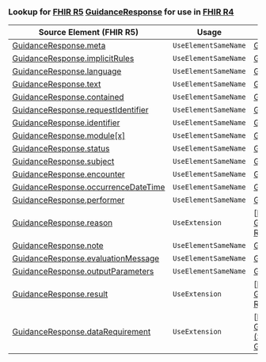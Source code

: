 ### Lookup for [FHIR R5](https://hl7.org/fhir/R5/) [GuidanceResponse](https://hl7.org/fhir/R5/GuidanceResponse.html) for use in [FHIR R4](https://hl7.org/fhir/R4/)

| Source Element (FHIR R5) | Usage | Target |
| -------------- | ----- | ------ |
| [GuidanceResponse.meta](https://hl7.org/fhir/R5/GuidanceResponse.html#resource) | `UseElementSameName` | [GuidanceResponse.meta](https://hl7.org/fhir/R4/GuidanceResponse.html#resource) |
| [GuidanceResponse.implicitRules](https://hl7.org/fhir/R5/GuidanceResponse.html#resource) | `UseElementSameName` | [GuidanceResponse.implicitRules](https://hl7.org/fhir/R4/GuidanceResponse.html#resource) |
| [GuidanceResponse.language](https://hl7.org/fhir/R5/GuidanceResponse.html#resource) | `UseElementSameName` | [GuidanceResponse.language](https://hl7.org/fhir/R4/GuidanceResponse.html#resource) |
| [GuidanceResponse.text](https://hl7.org/fhir/R5/GuidanceResponse.html#resource) | `UseElementSameName` | [GuidanceResponse.text](https://hl7.org/fhir/R4/GuidanceResponse.html#resource) |
| [GuidanceResponse.contained](https://hl7.org/fhir/R5/GuidanceResponse.html#resource) | `UseElementSameName` | [GuidanceResponse.contained](https://hl7.org/fhir/R4/GuidanceResponse.html#resource) |
| [GuidanceResponse.requestIdentifier](https://hl7.org/fhir/R5/GuidanceResponse.html#resource) | `UseElementSameName` | [GuidanceResponse.requestIdentifier](https://hl7.org/fhir/R4/GuidanceResponse.html#resource) |
| [GuidanceResponse.identifier](https://hl7.org/fhir/R5/GuidanceResponse.html#resource) | `UseElementSameName` | [GuidanceResponse.identifier](https://hl7.org/fhir/R4/GuidanceResponse.html#resource) |
| [GuidanceResponse.module[x]](https://hl7.org/fhir/R5/GuidanceResponse.html#resource) | `UseElementSameName` | [GuidanceResponse.module[x]](https://hl7.org/fhir/R4/GuidanceResponse.html#resource) |
| [GuidanceResponse.status](https://hl7.org/fhir/R5/GuidanceResponse.html#resource) | `UseElementSameName` | [GuidanceResponse.status](https://hl7.org/fhir/R4/GuidanceResponse.html#resource) |
| [GuidanceResponse.subject](https://hl7.org/fhir/R5/GuidanceResponse.html#resource) | `UseElementSameName` | [GuidanceResponse.subject](https://hl7.org/fhir/R4/GuidanceResponse.html#resource) |
| [GuidanceResponse.encounter](https://hl7.org/fhir/R5/GuidanceResponse.html#resource) | `UseElementSameName` | [GuidanceResponse.encounter](https://hl7.org/fhir/R4/GuidanceResponse.html#resource) |
| [GuidanceResponse.occurrenceDateTime](https://hl7.org/fhir/R5/GuidanceResponse.html#resource) | `UseElementSameName` | [GuidanceResponse.occurrenceDateTime](https://hl7.org/fhir/R4/GuidanceResponse.html#resource) |
| [GuidanceResponse.performer](https://hl7.org/fhir/R5/GuidanceResponse.html#resource) | `UseElementSameName` | [GuidanceResponse.performer](https://hl7.org/fhir/R4/GuidanceResponse.html#resource) |
| [GuidanceResponse.reason](https://hl7.org/fhir/R5/GuidanceResponse.html#resource) | `UseExtension` | [http://hl7.org/fhir/5.0/StructureDefinition/extension-GuidanceResponse.reason](StructureDefinition-ext-R5-GuidanceResponse.reason.html) |
| [GuidanceResponse.note](https://hl7.org/fhir/R5/GuidanceResponse.html#resource) | `UseElementSameName` | [GuidanceResponse.note](https://hl7.org/fhir/R4/GuidanceResponse.html#resource) |
| [GuidanceResponse.evaluationMessage](https://hl7.org/fhir/R5/GuidanceResponse.html#resource) | `UseElementSameName` | [GuidanceResponse.evaluationMessage](https://hl7.org/fhir/R4/GuidanceResponse.html#resource) |
| [GuidanceResponse.outputParameters](https://hl7.org/fhir/R5/GuidanceResponse.html#resource) | `UseElementSameName` | [GuidanceResponse.outputParameters](https://hl7.org/fhir/R4/GuidanceResponse.html#resource) |
| [GuidanceResponse.result](https://hl7.org/fhir/R5/GuidanceResponse.html#resource) | `UseExtension` | [http://hl7.org/fhir/5.0/StructureDefinition/extension-GuidanceResponse.result](StructureDefinition-ext-R5-GuidanceResponse.result.html) |
| [GuidanceResponse.dataRequirement](https://hl7.org/fhir/R5/GuidanceResponse.html#resource) | `UseExtension` | [http://hl7.org/fhir/5.0/StructureDefinition/extension-GuidanceResponse.dataRequirement](StructureDefinition-ext-R5-GuidanceResponse.dataRequirement.html) |
